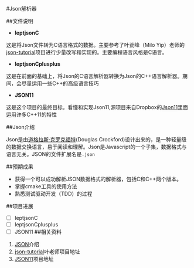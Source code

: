 #Json解析器

##文件说明

- **leptjsonC**

这是将Json文件转为C语言格式的数据。主要参考了叶劲峰（Milo Yip）老师的[json-tutorial](https://github.com/miloyip/json-tutorial)项目进行少量改写和实现的。主要编程语言风格是C语言。

- **leptjsonCplusplus**

这是在前面的基础上，将Json的C语言解析器转换为Json的C++语言解析器。期间，会尽量运用一些C++的高级语言技巧

- **JSON11**

这是这个项目的最终目标。看懂和实现Json11,源项目来自Dropbox的[Json11](https://github.com/dropbox/json11)里面运用许多C++11的特性

##Json介绍

Json是由[道格拉斯·克罗克福特](https://en.wikipedia.org/wiki/Douglas_Crockford)(Douglas Crockford)设计出来的，是一种轻量级的数据交换语言，易于阅读和理解。Json是Javascript的一个子集，数据格式与语言无关。JSON的文件扩展名是`.json`

##预期成果

- 获得一个可以成功解析JSON数据格式的解析器，包括C和C++两个版本。
- 掌握cmake工具的使用方法
- 熟悉测试驱动开发（TDD）的过程

##项目进展

- [ ] leptjsonC
- [ ] leptjsonCplusplus
- [ ] JSON11
##相关资料

1. [JSON][1]介绍
2. [json-tutorial][2]叶老师项目地址
3. [JSON11][3]项目地址

[1]: http://json.org/     "Introducing JSON"
[2]: https://github.com/miloyip/json-tutorial "叶老师项目地址"
[3]: https://github.com/dropbox/json11 "JSON11"

